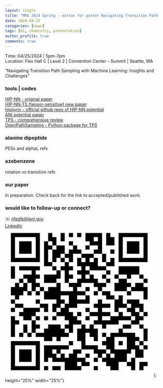 ```yaml
---
layout: single
title: "MRS 2024 Spring - extras for poster Navigating Transition Path Sampling with Machine Learning: Insights and Challenges"
date: 2024-04-23
categories: [news]
tags: [ml, chemistry, presentation]
author_profile: true
comments: true
---
```


Time: 04/25/2024 \| 5pm-7pm      
Location: Flex Hall C | Level 2 | Convention Center - Summit | Seattle, WA    
      
"Navigating Transition Path Sampling with Machine Learning: Insights and Challenges"

### tools | codes  
[HIP-NN - original paper](https://pubs.aip.org/aip/jcp/article/148/24/241715/960039/Hierarchical-modeling-of-molecular-energies-using)    
[HIP-NN-TS [tensor-sensitive] new paper](https://pubs.aip.org/aip/jcp/article/158/18/184108/2889493/Lightweight-and-effective-tensor-sensitivity-for)          
[hippynn - official github repo of HIP-NN potential](https://github.com/lanl/hippynn)     
[ANI potential paper](https://pubs.rsc.org/en/content/articlelanding/2017/sc/c6sc05720a)      
[TPS - comprehensive review](https://www.annualreviews.org/content/journals/10.1146/annurev.physchem.53.082301.113146)      
[OpenPathSampling - Python package for TPS](http://openpathsampling.org/latest/)        
  
### alanine dipeptide
PESs and alphaL refs

### azobenzene 
rotation vs transition refs

### our paper
In preparation. Check back for the link to accepted/published work. 

### would like to follow-up or connect? 

✉️ nfedik@lanl.gov    
[LinkedIn](linkedin.com/in/nfedik)   
![](/assets/images/linkedin_nfedik_qr.jpeg){: height="25%" width="25%"}
<i class="fa fa-gear fa-spin fa-2x" style="color: firebrick"></i>





<!-- {: .text-left .credit style="font-size: 70%"} -->


